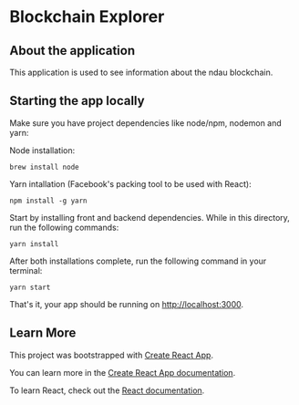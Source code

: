 # Blockchain Explorer

## About the application

This application is used to see information about the ndau blockchain.

## Starting the app locally

Make sure you have project dependencies like node/npm, nodemon and yarn:

Node installation:
```
brew install node
```

Yarn intallation (Facebook's packing tool to be used with React):
```
npm install -g yarn
```

Start by installing front and backend dependencies. While in this directory, run the following commands:

```
yarn install
```

After both installations complete, run the following command in your terminal:

```
yarn start
```

That's it, your app should be running on <http://localhost:3000>.

## Learn More

This project was bootstrapped with [Create React App](https://github.com/facebook/create-react-app).

You can learn more in the [Create React App documentation](https://facebook.github.io/create-react-app/docs/getting-started).

To learn React, check out the [React documentation](https://reactjs.org/).
